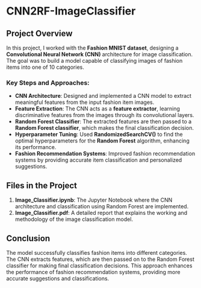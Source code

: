 # CNN2RF-ImageClassifier


## Project Overview

In this project, I worked with the **Fashion MNIST dataset**, designing a **Convolutional Neural Network (CNN)** architecture for image classification. The goal was to build a model capable of classifying images of fashion items into one of 10 categories.

### Key Steps and Approaches:
- **CNN Architecture**: Designed and implemented a CNN model to extract meaningful features from the input fashion item images.
- **Feature Extraction**: The CNN acts as a **feature extractor**, learning discriminative features from the images through its convolutional layers.
- **Random Forest Classifier**: The extracted features are then passed to a **Random Forest classifier**, which makes the final classification decision.
- **Hyperparameter Tuning**: Used **RandomizedSearchCV()** to find the optimal hyperparameters for the **Random Forest** algorithm, enhancing its performance.
- **Fashion Recommendation Systems**: Improved fashion recommendation systems by providing accurate item classification and personalized suggestions.

## Files in the Project

1. **Image_Classifier.ipynb**: The Jupyter Notebook where the CNN architecture and classification using Random Forest are implemented.
2. **Image_Classifier.pdf**: A detailed report that explains the working and methodology of the image classification model.

## Conclusion

The model successfully classifies fashion items into different categories. The CNN extracts features, which are then passed on to the Random Forest classifier for making final classification decisions. This approach enhances the performance of fashion recommendation systems, providing more accurate suggestions and classifications.
